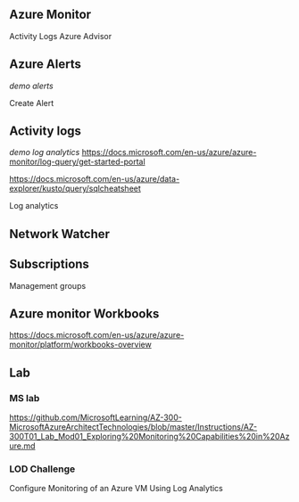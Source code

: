 ## Azure Monitor

Activity Logs
Azure Advisor

## Azure Alerts

*demo alerts*

Create Alert

## Activity logs

*demo log analytics*
https://docs.microsoft.com/en-us/azure/azure-monitor/log-query/get-started-portal

https://docs.microsoft.com/en-us/azure/data-explorer/kusto/query/sqlcheatsheet

Log analytics

## Network Watcher


## Subscriptions

Management groups

## Azure monitor Workbooks

https://docs.microsoft.com/en-us/azure/azure-monitor/platform/workbooks-overview

## Lab

### MS lab

https://github.com/MicrosoftLearning/AZ-300-MicrosoftAzureArchitectTechnologies/blob/master/Instructions/AZ-300T01_Lab_Mod01_Exploring%20Monitoring%20Capabilities%20in%20Azure.md

### LOD Challenge

Configure Monitoring of an Azure VM Using Log Analytics 